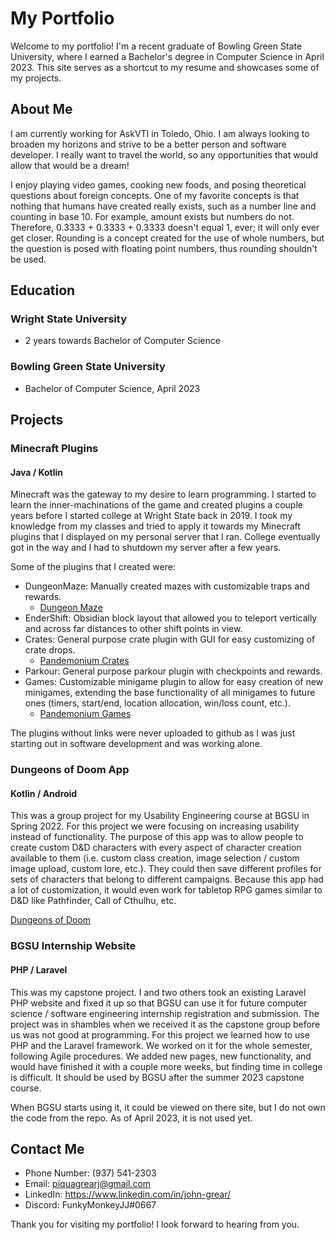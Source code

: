 # My Portfolio

Welcome to my portfolio! I'm a recent graduate of Bowling Green State University, where I earned a Bachelor's degree in Computer Science in April 2023. This site serves as a shortcut to my resume and showcases some of my projects.

## About Me

I am currently working for AskVTI in Toledo, Ohio. I am always looking to broaden my horizons and strive to be a better person and software developer. I really want to travel the world, so any opportunities that would allow that would be a dream!

I enjoy playing video games, cooking new foods, and posing theoretical questions about foreign concepts. One of my favorite concepts is that nothing that humans have created really exists, such as a number line and counting in base 10. For example, amount exists but numbers do not. Therefore, 0.3333 + 0.3333 + 0.3333 doesn't equal 1, ever; it will only ever get closer. Rounding is a concept created for the use of whole numbers, but the question is posed with floating point numbers, thus rounding shouldn't be used.

## Education

### Wright State University
- 2 years towards Bachelor of Computer Science

### Bowling Green State University
- Bachelor of Computer Science, April 2023

## Projects

### Minecraft Plugins
#### Java / Kotlin

Minecraft was the gateway to my desire to learn programming. I started to learn the inner-machinations of the game and created plugins a couple years before I started college at Wright State back in 2019. I took my knowledge from my classes and tried to apply it towards my Minecraft plugins that I displayed on my personal server that I ran. College eventually got in the way and I had to shutdown my server after a few years.

Some of the plugins that I created were:
- DungeonMaze: Manually created mazes with customizable traps and rewards.
  - [Dungeon Maze](https://github.com/john-grear/dungeon-maze)
- EnderShift: Obsidian block layout that allowed you to teleport vertically and across far distances to other shift points in view.
- Crates: General purpose crate plugin with GUI for easy customizing of crate drops.
  - [Pandemonium Crates](https://github.com/john-grear/pandamonium-crates)
- Parkour: General purpose parkour plugin with checkpoints and rewards.
- Games: Customizable minigame plugin to allow for easy creation of new minigames, extending the base functionality of all minigames to future ones (timers, start/end, location allocation, win/loss count, etc.).
  - [Pandemonium Games](https://github.com/john-grear/pandamonium-games)

The plugins without links were never uploaded to github as I was just starting out in software development and was working alone.

### Dungeons of Doom App
#### Kotlin / Android

This was a group project for my Usability Engineering course at BGSU in Spring 2022. For this project we were focusing on increasing usability instead of functionality. The purpose of this app was to allow people to create custom D&D characters with every aspect of character creation available to them (i.e. custom class creation, image selection / custom image upload, custom lore, etc.). They could then save different profiles for sets of characters that belong to different campaigns. Because this app had a lot of customization, it would even work for tabletop RPG games similar to D&D like Pathfinder, Call of Cthulhu, etc.

[Dungeons of Doom](https://gitlab.com/jgrear/dungeonsofdoom)

### BGSU Internship Website
#### PHP / Laravel

This was my capstone project. I and two others took an existing Laravel PHP website and fixed it up so that BGSU can use it for future computer science / software engineering internship registration and submission. The project was in shambles when we received it as the capstone group before us was not good at programming. For this project we learned how to use PHP and the Laravel framework. We worked on it for the whole semester, following Agile procedures. We added new pages, new functionality, and would have finished it with a couple more weeks, but finding time in college is difficult. It should be used by BGSU after the summer 2023 capstone course.

When BGSU starts using it, it could be viewed on there site, but I do not own the code from the repo. As of April 2023, it is not used yet.

## Contact Me

- Phone Number: (937) 541-2303
- Email: piquagrearj@gmail.com
- LinkedIn: https://www.linkedin.com/in/john-grear/
- Discord: FunkyMonkeyJJ#0667

Thank you for visiting my portfolio! I look forward to hearing from you.
 
